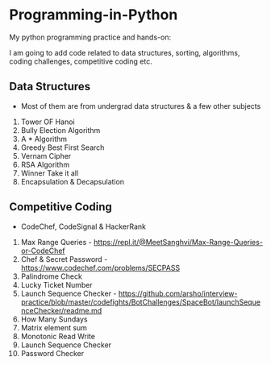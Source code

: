 # Programming-in-Python

My python programming practice and hands-on:

I am going to add code related to data structures, sorting, algorithms, coding challenges, competitive coding etc. 

## Data Structures
- Most of them are from undergrad data structures & a few other subjects
1. Tower OF Hanoi
2. Bully Election Algorithm
3. A * Algorithm
4. Greedy Best First Search
5. Vernam Cipher
6. RSA Algorithm
7. Winner Take it all
8. Encapsulation & Decapsulation

## Competitive Coding
- CodeChef, CodeSignal & HackerRank
1. Max Range Queries - https://repl.it/@MeetSanghvi/Max-Range-Queries-or-CodeChef
2. Chef & Secret Password - https://www.codechef.com/problems/SECPASS
3. Palindrome Check 
4. Lucky Ticket Number
5. Launch Sequence Checker - https://github.com/arsho/interview-practice/blob/master/codefights/BotChallenges/SpaceBot/launchSequenceChecker/readme.md
6. How Many Sundays
7. Matrix element sum
8. Monotonic Read Write
9. Launch Sequence Checker
10. Password Checker


